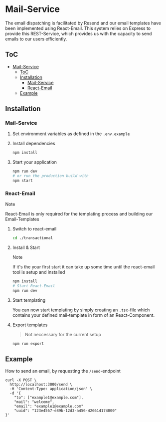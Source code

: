# Mail-Service

The email dispatching is facilitated by Resend and our email templates have been implemented using React-Email. This system relies on Express to provide this REST-Service, which provides us with the capacity to send emails to our users efficiently.

## ToC

- [Mail-Service](#mail-service)
  - [ToC](#toc)
  - [Installation](#installation)
    - [Mail-Service](#mail-service-1)
    - [React-Email](#react-email)
  - [Example](#example)

## Installation

### Mail-Service

1. Set environment variables as defined in the `.env.example`
2. Install dependencies

   ```bash
   npm install
   ```

3. Start your application
   ```bash
   npm run dev
   # or run the production build with
   npm start
   ```

### React-Email

> [!NOTE]
> React-Email is only required for the templating process and building our Email-Templates

1. Switch to react-email

   ```bash
   cd ./transactional
   ```

2. Install & Start

   > [!NOTE]
   > If it's the your first start it can take up some time until the react-email tool is setup and installed

   ```bash
   npm install
   # Start React-Email
   npm run dev
   ```

3. Start templating

   You can now start templating by simply creating an `.tsx`-file which contains your defined mail-template in form of an React-Component.

4. Export templates

   > Not neccessary for the current setup

   ```bash
   npm run export
   ```

## Example

How to send an email, by requesting the `/send`-endpoint

```curl
curl -X POST \
  http://localhost:3000/send \
  -H 'Content-Type: application/json' \
  -d '{
    "to": ["example1@example.com"],
    "mail": "welcome",
    "email": "example1@example.com"
    "uuid": "123e4567-e89b-12d3-a456-426614174000"
}'
```
